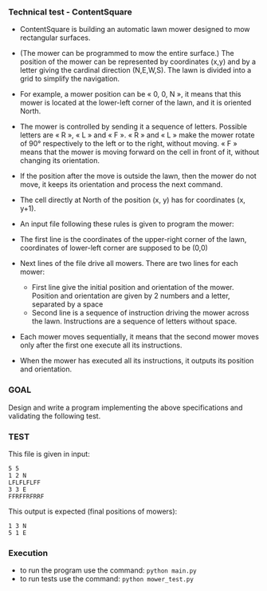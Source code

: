 
### Technical test - ContentSquare
* ContentSquare is building an automatic lawn mower designed to mow rectangular surfaces.
* (The mower can be programmed to mow the entire surface.)
The position of the mower can be represented by coordinates (x,y) and by a letter giving the cardinal direction (N,E,W,S). The lawn is divided into a grid to simplify the navigation.
* For example, a mower position can be « 0, 0, N », it means that this mower is located at the lower-left corner of the lawn, and it is oriented North.
* The mower is controlled by sending it a sequence of letters. Possible letters are « R », « L » and « F ». « R » and « L » make the mower rotate of 90° respectively to the left or to the right, without moving. « F » means that the mower is moving forward on the cell in front of it, without changing its orientation.
* If the position after the move is outside the lawn, then the mower do not move, it keeps its orientation and process the next command.
* The cell directly at North of the position (x, y) has for coordinates (x, y+1).

* An input file following these rules is given to program the mower:
* The first line is the coordinates of the upper-right corner of the lawn, coordinates of
lower-left corner are supposed to be (0,0)
* Next lines of the file drive all mowers. There are two lines for each mower:
  * First line give the initial position and orientation of the mower. Position and orientation are given by 2 numbers and a letter, separated by a space
  * Second line is a sequence of instruction driving the mower across the lawn. Instructions are a sequence of letters without space.

* Each mower moves sequentially, it means that the second mower moves only after the first one execute all its instructions.

* When the mower has executed all its instructions, it outputs its position and orientation.

### GOAL
Design and write a program implementing the above specifications and validating the following test.
### TEST
This file is given in input: 
```
5 5
1 2 N
LFLFLFLFF
3 3 E
FFRFFRFRRF
```
This output is expected (final positions of mowers): 
```
1 3 N
5 1 E
```


### Execution
* to run the program use the command:
```python main.py ```
* to run tests use the command:
``` python mower_test.py ```
